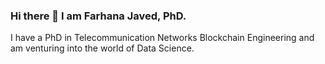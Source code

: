 ### Hi there 👋 I am Farhana Javed, PhD.

I have a PhD in Telecommunication Networks Blockchain Engineering and am venturing into the world of Data Science.

<!--**farhanajaved/farhanajaved** is a ✨ _special_ ✨ repository because its `README.md` (this file) appears on your GitHub profile.

Here are some ideas to get you started:

- 🔭 I’m currently working on expanding my knowledge in Data Science, specifically in machine learning algorithms that can analyze complex data patterns. Also LLM and GAI.
- 🌱 I’m currently learning advanced statistical methods and Python programming for data analysis.
- 👯 I’m looking to collaborate on Blockchain projects, AI projects or ML projects that require complex data analysis and pattern recognition.
- 🤔 I’m looking for help with understanding the latest trends in AI and NN.
- 💬 Ask me about my journey from a PhD in Telecommunication Networks to Blockchain Engineering and now to Data Science.
- 📫 How to reach me: [LinkedIn](https://www.linkedin.com/in/farhana-javed/)
- 😄 Pronouns: She/Her
- ⚡ Fun fact: When I'm not crunching data or reading research papers, I enjoy learning about finance and investments, exploring business trends, and staying updated with the latest in tech.

Feel free to reach out if you're interested in discussing innovative technologies or if you think we could work together on a project!
